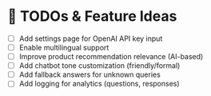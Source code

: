 # 📝 TODOs & Feature Ideas

- [ ] Add settings page for OpenAI API key input
- [ ] Enable multilingual support
- [ ] Improve product recommendation relevance (AI-based)
- [ ] Add chatbot tone customization (friendly/formal)
- [ ] Add fallback answers for unknown queries
- [ ] Add logging for analytics (questions, responses)
